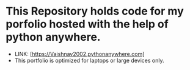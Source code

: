 # This Repository holds code for my porfolio hosted with the help of python anywhere.
* LINK: [https://Vaishnav2002.pythonanywhere.com]
* This portfolio is optimized for laptops or large devices only.
  
